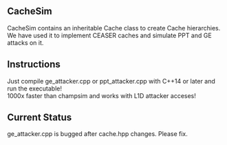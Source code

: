 ## CacheSim
CacheSim contains an inheritable Cache class to create Cache hierarchies.  
We have used it to implement CEASER caches and simulate PPT and GE attacks on it.

## Instructions
Just compile ge_attacker.cpp or ppt_attacker.cpp with C++14 or later and run the executable!  
1000x faster than champsim and works with L1D attacker acceses!

## Current Status
ge_attacker.cpp is bugged after cache.hpp changes. Please fix.